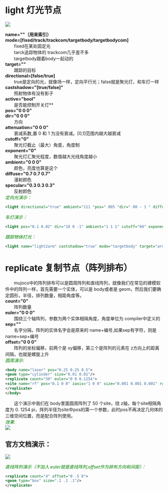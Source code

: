 # light 灯光节点
![](../asset/light.png)

**name=""（用来索引）**  
**mode=[fixed/track/trackcom/targetbody/targetbodycom]**  
&emsp;&emsp;fixed在某处固定光   
&emsp;&emsp;tarck追踪物体的 trackcom几乎差不多      
&emsp;&emsp;targetbody跟着body一起动的      
**target=""**       
&emsp;&emsp;跟踪的目标      
**directional=[false/true]**        
&emsp;&emsp;true是定向的光，就像场一样，定向平行光；false就是聚光灯，和车灯一样     
**castshadow="[true/false]"**       
&emsp;&emsp;照射物体有没有影子      
**active="bool"**       
&emsp;&emsp;是否能控制开关灯**      
**pos="0 0 0"**     
**dir="0 0 0"**     
&emsp;&emsp;方向        
**attenuation="0 0 0"**     
&emsp;&emsp;衰减系数,置 0 和 1 为没有衰减。[0,1]范围内越大越衰减      
**cutoff="0"**      
&emsp;&emsp;聚光灯截止（最大）角度，角度制      
**exponent="0"**        
&emsp;&emsp;聚光灯汇聚光程度，数值越大光线角度越小      
**ambient="0 0 0"**     
&emsp;&emsp;颜色，亮度也算是这个        
**diffuse="0.7 0.7 0.7"**       
&emsp;&emsp;漫射颜色        
**specular="0.3 0.3 0.3"**      
&emsp;&emsp;反射颜色        
<font color=Green>*定向光演示：*</font>     
```xml
<light directional="true" ambient="111 "pos=" 005 "dir=" 00 - 1 " diffuse=" 111 "specular=" 111 "/>
```
<font color=Green>*车灯演示：*</font>
```xml
<light pos="0.1 0.02" dir="10 0 -1" ambient="1 1 1" cutoff="60" exponent="0" mode="targetbody" diffuse="1 1 1" specular=" 1 1 1"/>
```
<font color=Green>*跟踪物体打光：*</font>
```xml
<light name="light2arm" castshadow="true" mode="targetbody" target="armor0" diffuse="1 0 0" specular="1 0 0" ambient="1 0 0" cutoff="1" exponent="0" pos="2 2 1"/>
```

#  replicate 复制节点（阵列排布）
&emsp;&emsp;mujoco中的阵列排布可以是圆周阵列和直线阵列，就像我们在常见的建模软件中的阵列一样，首先需要一个实体，可以是 body或者是 geom，然后我们要确定圆形，半径，排列数量，相距角度等。        
**count="0"**       
&emsp;&emsp;阵列数量        
**euler="0 0 0"**       
&emsp;&emsp;围绕三个轴阵列，参数为两个实体相隔角度，角度单位为 compiler中定义的     
**sep=""**      
&emsp;&emsp;名字分隔，阵列的实体名字会是原来的 name+编号,如果sep有字符，则是 name+sep+编号      
**offset="0 0 0"**      
&emsp;&emsp;阵列的坐标偏移，前两个是 xy偏移，第三个是阵列的元素在 z方向上的距离间隔，也就是螺旋上升     
<font color=Green>*圆周演示:*</font>
```xml  
<body name="laser" pos="0.25 0.25 0.5">
<geom type="cylinder" size="0.01 0.01"/>
<replicate count="50" euler="0 0 0.1254">
<site name="rf" pos="0.1 0 0" zaxis="1 0 0" size="0.001 0.001 0.001" rgba="0.8 0.2 0.2 1"/>
</replicate>
</body>
```
&emsp;&emsp;这个演示中我们在 body里面圆周阵列了 50 个site，绕 z轴，每个site相隔角度为 0. 1254 pi，阵列半径为site中pos的第一个参数，此时pos不再决定几何体的三维空间位置，而是配合阵列使用。  
<font color=Green>*效果:*</font>    
![](../asset/replicate.png)

## 官方文档演示：
![](../asset/replicate2.png)    

<font color=Green>*直线阵列演示（不加入 euler就是直线阵列,offset作为排布方向和间距）：*</font>  
```xml
<replicate count="4" offset="0 .5 0">
<geom type="box" size=".1 .1 .1"/>
</replicate>
```